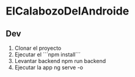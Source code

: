 # ElCalabozoDelAndroide

## Dev

1. Clonar el proyecto
2. Ejecutar el ´´´npm install´´´
3. Levantar backend npm run backend
4. Ejecutar la app ng serve -o
